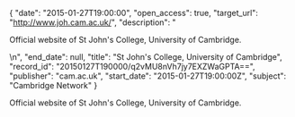 {
  "date": "2015-01-27T19:00:00", 
  "open_access": true, 
  "target_url": "http://www.joh.cam.ac.uk/", 
  "description": "<p>Official website of St John's College, University of Cambridge.</p>\n", 
  "end_date": null, 
  "title": "St John's College, University of Cambridge", 
  "record_id": "20150127T190000/q2vMU8nVh7jy7EXZWaGPTA==", 
  "publisher": "cam.ac.uk", 
  "start_date": "2015-01-27T19:00:00Z", 
  "subject": "Cambridge Network"
}

<p>Official website of St John's College, University of Cambridge.</p>
